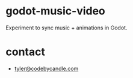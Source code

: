 # godot-music-video
Experiment to sync music + animations in Godot.

# contact
- tyler@codebycandle.com
